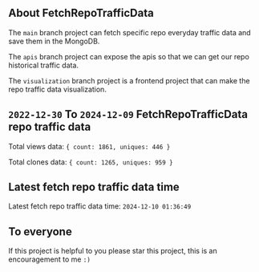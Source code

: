 ## About FetchRepoTrafficData

The `main` branch project can fetch specific repo everyday traffic data and save them in the MongoDB.

The `apis` branch project can expose the apis so that we can get our repo historical traffic data.

The `visualization` branch project is a frontend project that can make the repo traffic data visualization.

## `2022-12-30` To `2024-12-09` FetchRepoTrafficData repo traffic data

Total views data: `{ count: 1861, uniques: 446 }`

Total clones data: `{ count: 1265, uniques: 959 }`

## Latest fetch repo traffic data time

Latest fetch repo traffic data time: `2024-12-10 01:36:49`

## To everyone

If this project is helpful to you please star this project, this is an encouragement to me `:)`



